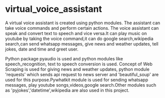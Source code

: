 # virtual_voice_assistant

A virtual voice assistant is created using python modules. The assistant can take voice commands and perform certain actions.
The voice assistant can speak and convert text to speech and vice versa.It can play music on youtube by taking the voice command,it can do google search,wikipedia search,can send whatsapp messages, give news and weather updates, tell jokes, date and time and greet user.

Python package pyaudio is used and python modules like speech_recognition, text to speech conversion is used. 
Concept of Web Scraping is used for giving news and weather updates, python module 'requests' which sends api request to news server and 'beautiful_soup' are used for this purpose.Pywhatkit module is used for sending whatsapp messages, play youtube songs,videos,google search.Other modules such as 'pyjokes','datetime',wikipedia      are also used in this project.
